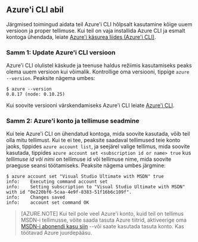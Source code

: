 <properties services="virtual-machines" title="Setting up Azure CLI for service management" authors="squillace" solutions="" manager="timlt" editor="tysonn" />

<tags
   ms.service="virtual-machine"
   ms.devlang="na"
   ms.topic="article"
   ms.tgt_pltfrm="linux"
   ms.workload="infrastructure"
   ms.date="04/13/2015"
   ms.author="rasquill" />

## <a name="using-azure-cli"></a>Azure'i CLI abil

Järgmised toimingud aidata teil Azure'i CLI hõlpsalt kasutamine kõige uuem versioon ja proper tellimuse. Kui teil on vaja installida Azure CLI ja esmalt kontoga ühendada, leiate [Azure'i käsurea liides (Azure'i CLI)](xplat-cli-install.md).

### <a name="step-1-update-azure-cli-version"></a>Samm 1: Update Azure'i CLI versioon

Azure'i CLI olulistel käskude ja teenuse haldus režiimis kasutamiseks peaks olema uuem versioon kui võimalik. Kontrollige oma versiooni, tippige `azure --version`. Peaksite nägema umbes:

    $ azure --version
    0.8.17 (node: 0.10.25)

Kui soovite versiooni värskendamiseks Azure'i CLI leiate [Azure'i CLI](https://github.com/Azure/azure-xplat-cli).

### <a name="step-2-set-the-azure-account-and-subscription"></a>Samm 2: Azure'i konto ja tellimuse seadmine

Kui teie Azure'i CLI on ühendatud kontoga, mida soovite kasutada, võib teil olla mitu tellimust. Kui te ei tee, peaksite saadaval tellimused teie konto jaoks, tippides `azure account list`, ja seejärel valige tellimus, mida soovite kasutada, tippides `azure account set <subscription id or name> true` kus _tellimuse id või nimi_ on tellimuse id või tellimuse nime, mida soovite praeguse seansi töötamiseks. Peaksite nägema umbes järgmine:

    $ azure account set "Visual Studio Ultimate with MSDN" true
    info:    Executing command account set
    info:    Setting subscription to "Visual Studio Ultimate with MSDN" with id "0e220bf6-5caa-4e9f-8383-51f16b6c109f".
    info:    Changes saved
    info:    account set command OK

> [AZURE.NOTE] Kui teil pole veel Azure'i konto, kuid teil on tellimus MSDN-i tellimusse, võite saada tasuta Azure tiitrid, aktiveerige oma [MSDN-i abonendi kasu siin](https://azure.microsoft.com/pricing/member-offers/msdn-benefits-details/) --või saate kasutada tasuta konto. Kas töötavad Azure juurdepääsu.
